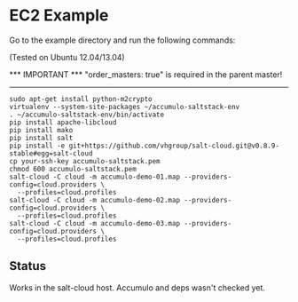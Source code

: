 EC2 Example
===========

Go to the example directory and run the following commands:

(Tested on Ubuntu 12.04/13.04)

*** IMPORTANT ***
"order_masters: true" is required in the parent master!
***

```
sudo apt-get install python-m2crypto
virtualenv --system-site-packages ~/accumulo-saltstack-env
. ~/accumulo-saltstack-env/bin/activate
pip install apache-libcloud
pip install mako
pip install salt
pip install -e git+https://github.com/vhgroup/salt-cloud.git@v0.8.9-stable#egg=salt-cloud 
cp your-ssh-key accumulo-saltstack.pem
chmod 600 accumulo-saltstack.pem
salt-cloud -C cloud -m accumulo-demo-01.map --providers-config=cloud.providers \
  --profiles=cloud.profiles
salt-cloud -C cloud -m accumulo-demo-02.map --providers-config=cloud.providers \
  --profiles=cloud.profiles
salt-cloud -C cloud -m accumulo-demo-03.map --providers-config=cloud.providers \
  --profiles=cloud.profiles
```

Status
------

Works in the salt-cloud host. Accumulo and deps wasn't checked yet.
